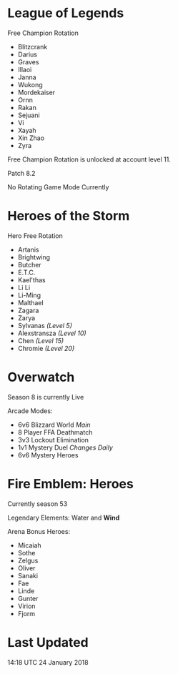 # League of Legends

Free Champion Rotation

- Blitzcrank
- Darius
- Graves
- Illaoi
- Janna
- Wukong
- Mordekaiser
- Ornn
- Rakan
- Sejuani
- Vi
- Xayah
- Xin Zhao
- Zyra

Free Champion Rotation is unlocked at account level 11.

Patch 8.2

No Rotating Game Mode Currently

# Heroes of the Storm

Hero Free Rotation

- Artanis
- Brightwing
- Butcher
- E.T.C.
- Kael'thas
- Li Li
- Li-Ming
- Malthael
- Zagara
- Zarya
- Sylvanas *(Level 5)*
- Alexstransza *(Level 10)*
- Chen *(Level 15)*
- Chromie *(Level 20)*

# Overwatch

Season 8 is currently Live

Arcade Modes:

- 6v6 Blizzard World *Main*
- 8 Player FFA Deathmatch
- 3v3 Lockout Elimination
- 1v1 Mystery Duel *Changes Daily*
- 6v6 Mystery Heroes

# Fire Emblem: Heroes

Currently season 53

Legendary Elements: Water and **Wind**

Arena Bonus Heroes:

- Micaiah
- Sothe
- Zelgus
- Oliver
- Sanaki
- Fae
- Linde
- Gunter
- Virion
- Fjorm 

# Last Updated

14:18 UTC 24 January 2018
